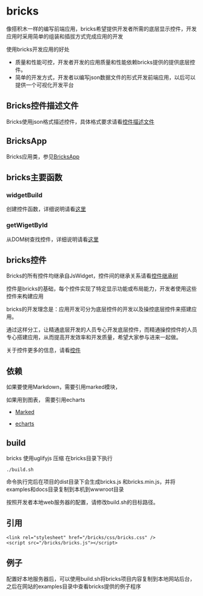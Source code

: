 # bricks
像搭积木一样的编写前端应用，bricks希望提供开发者所需的底层显示控件，开发应用时采用简单的组装和插拔方式完成应用的开发

使用bricks开发应用的好处
* 质量和性能可控，开发者开发的应用质量和性能依赖bricks提供的提供底层控件。
* 简单的开发方式，开发者以编写json数据文件的形式开发前端应用，以后可以提供一个可视化开发平台

## Bricks控件描述文件
Bricks使用json格式描述控件，具体格式要求请看[控件描述文件](descjson.md)

## BricksApp
Bricks应用类，参见[BricksApp](bricksapp.md)

## bricks主要函数
### widgetBuild
创建控件函数，详细说明请看[这里](bricks.md)

### getWigetById
从DOM树查找控件，详细说明请看[这里](bricks.md)

## bricks控件
Bricks的所有控件均继承自JsWidget，控件间的继承关系请看[控件继承树](inherittree.md)

控件是bricks的基础，每个控件实现了特定显示功能或布局能力，开发者使用这些控件来构建应用

bricks的开发理念是：应用开发可分为底层控件的开发以及操控底层控件来搭建应用。

通过这样分工，让精通底层开发的人员专心开发底层控件，而精通操控控件的人员专心搭建应用，从而提高开发效率和开发质量，希望大家参与进来一起做。

关于控件更多的信息，请看[控件](widgettypes.md)

## 依赖
如果要使用Markdown，需要引用marked模块，

如果用到图表， 需要引用echarts

* [Marked](https://github.com/markedjs/marked)

* [echarts](https://echarts.apache.org/zh/index.html)

## build
bricks 使用uglifyjs 压缩
在bricks目录下执行
```
./build.sh
```
命令执行完后在项目的dist目录下会生成bricks.js 和bricks.min.js，并将examples和docs目录复制到本机到wwwroot目录

按照开发者本地web服务器的配置，请修改build.sh的目标路径。
## 引用
```
<link rel="stylesheet" href="/bricks/css/bricks.css" />
<script src="/bricks/bricks.js"></script>

```
## 例子
配置好本地服务器后，可以使用build.sh将bricks项目内容复制到本地网站后台，之后在网站的examples目录中查看bricks提供的例子程序

